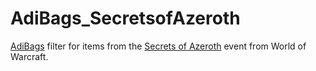 # AdiBags_SecretsofAzeroth
[AdiBags](https://www.curseforge.com/wow/addons/adibags) filter for items from the [Secrets of Azeroth](https://www.wowhead.com/event=1396/secrets-of-azeroth) event from World of Warcraft.
